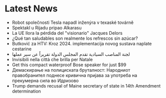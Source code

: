 # Latest News
-  Robot společnosti Tesla napadl inženýra v texaské továrně
-  Spektakl u Rijadu pripao Alkarasu
-  La UE llora la pérdida del "visionario" Jacques Delors
-  ¿Qué tan saludables son realmente los refrescos sin azúcar?
-  Butković za HTV: Kroz 2024. implementacija novog sustava naplate cestarine
-  لجنة المناصب السيادية تقدم المجلس الدولة تقريراً عن سير عملها
-  Invisibili nella città che brilla per Natale
-  Get this compact waterproof Bose speaker for just $99
-  Демаскирање на полициската бруталност: Народниот правобранител поднесе кривична пријава за употреба на прекумерна сила во Идризово
-  Trump demands recusal of Maine secretary of state in 14th Amendment determination
